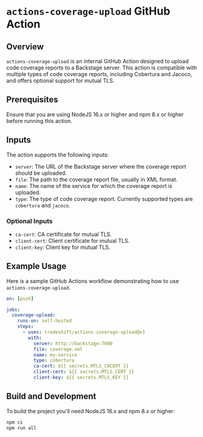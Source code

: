 # `actions-coverage-upload` GitHub Action

## Overview

`actions-coverage-upload` is an internal GitHub Action designed to upload code coverage reports to a Backstage server. This action is compatible with multiple types of code coverage reports, including Cobertura and Jacoco, and offers optional support for mutual TLS.

## Prerequisites

Ensure that you are using NodeJS 16.x or higher and npm 8.x or higher before running this action.

## Inputs

The action supports the following inputs:

- `server`: The URL of the Backstage server where the coverage report should be uploaded.
- `file`: The path to the coverage report file, usually in XML format.
- `name`: The name of the service for which the coverage report is uploaded.
- `type`: The type of code coverage report. Currently supported types are `cobertura` and `jacoco`.

### Optional Inputs

- `ca-cert`: CA certificate for mutual TLS.
- `client-cert`: Client certificate for mutual TLS.
- `client-key`: Client key for mutual TLS.

## Example Usage

Here is a sample GitHub Actions workflow demonstrating how to use `actions-coverage-upload`.

```yaml
on: [push]

jobs:
  coverage-upload:
    runs-on: self-hosted
    steps:
      - uses: tradeshift/actions-coverage-upload@v1
        with:
          server: http://backstage:7000
          file: coverage.xml
          name: my-service
          type: cobertura
          ca-cert: ${{ secrets.MTLS_CACERT }}
          client-cert: ${{ secrets.MTLS_CERT }}
          client-key: ${{ secrets.MTLS_KEY }}
```

## Build and Development

To build the project you'll need NodeJS 16.x and npm 8.x or higher:

```bash
npm ci
npm run all
```
